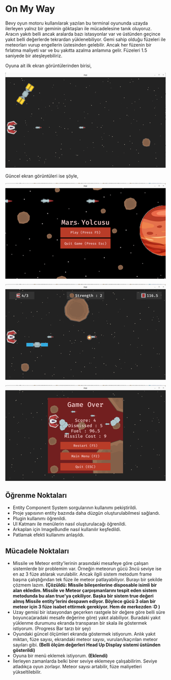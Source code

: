 # On My Way

Bevy oyun motoru kullanılarak yazılan bu terminal oyununda uzayda ilerleyen yalnız bir geminin göktaşları ile mücadelesine tanık oluyoruz. Aracın yakıtı belli ancak aralarda bazı istasyonlar var ve üstünden geçince yakıt belli değerlerde tekrardan yüklenebiliyor. Gemi sahip olduğu füzeleri ile meteorları vurup engellerin üstesinden gelebilir. Ancak her füzenin bir fırlatma maliyeti var ve bu yakıtta azalma anlamına gelir. Füzeleri 1.5 saniyede bir ateşleyebiliriz.

Oyuna ait ilk ekran görüntülerinden birisi,

![../assets/on_my_way_ss_01.png](../assets/on_may_way_ss_01.png)

Güncel ekran görüntüleri ise şöyle,

![../assets/on_my_way_ss_02.png](../assets/on_may_way_ss_02.png)

![../assets/on_my_way_ss_03.png](../assets/on_may_way_ss_03.png)

![../assets/on_my_way_ss_04.png](../assets/on_may_way_ss_04.png)

## Öğrenme Noktaları

- Entity Component System sorgularının kullanımı pekiştirildi.
- Proje yapısının entity bazında daha düzgün oluşturulabilmesi sağlandı.
- Plugin kullanımı öğrenildi.
- UI Katmanı ile menülerin nasıl oluşturulacağı öğrenildi.
- Arkaplan için ImageBundle nasıl kullanılır keşfedildi.
- Patlamak efekti kullanımı anlaşıldı.

## Mücadele Noktaları

- Missile ve Meteor entity'lerinin arasındaki mesafeye göre çalışan sistemlerde bir problemim var. Örneğin meteorun gücü 3ncü seviye ise en az 3 füze atılarak vurulabilir. Ancak ilgili sistem metodum frame başına çalıştığından tek füze ile meteor patlayabiliyor. Burayı bir şekilde çözmem lazım. **(Çözüldü: Missile bileşenlerine disposable isimli bir alan ekledim. Missile ve Meteor çarpışmanlarını tespit eden sistem metodunda bu alan true'ya çekiliyor. Başka bir sistem true değeri almış Missile entity'lerini despawn ediyor. Böylece gücü 3 olan bir meteor için 3 füze isabet ettirmek gerekiyor. Hem de merkezden :D )**
- Uzay gemisi bir istasyondan geçerken rastgele bir değere göre belli süre boyunca(aradaki mesafe değerine göre) yakıt alabiliyor. Buradaki yakıt yüklenme durumunu ekranda transparan bir skala ile göstermek istiyorum. (Progress Bar tarzı bir şey)
- Oyundaki güncel ölçümleri ekranda göstermek istiyorum. Anlık yakıt miktarı, füze sayısı, ekrandaki meteor sayısı, vurulan/kaçırılan meteor sayıları gibi. **(Belli ölçüm değerleri Head Up Display sistemi üstünden gösterildi)**
- Oyuna bir menü eklemek istiyorum. **(Eklendi)**
- İlerleyen zamanlarda belki birer seviye eklemeye çalışabilirim. Seviye atladıkça oyun zorlaşır. Meteor sayısı artabilir, füze maliyetleri yükseltilebilir.